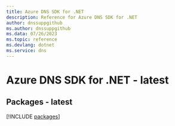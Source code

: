 ```yaml
---
title: Azure DNS SDK for .NET
description: Reference for Azure DNS SDK for .NET
author: dnssuppgithub
ms.author: dnssuppgithub
ms.data: 07/26/2023
ms.topic: reference
ms.devlang: dotnet
ms.service: dns
---
```

# Azure DNS SDK for .NET - latest
## Packages - latest
[!INCLUDE [packages](dns-index.md)]